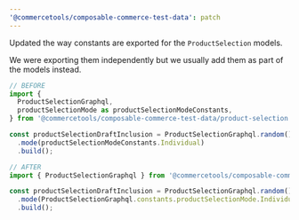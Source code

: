 ```yaml
---
'@commercetools/composable-commerce-test-data': patch
---
```


Updated the way constants are exported for the `ProductSelection` models.

We were exporting them independently but we usually add them as part of the models instead.

```ts
// BEFORE
import {
  ProductSelectionGraphql,
  productSelectionMode as productSelectionModeConstants,
} from '@commercetools/composable-commerce-test-data/product-selection';

const productSelectionDraftInclusion = ProductSelectionGraphql.random()
  .mode(productSelectionModeConstants.Individual)
  .build();

// AFTER
import { ProductSelectionGraphql } from '@commercetools/composable-commerce-test-data/product-selection';

const productSelectionDraftInclusion = ProductSelectionGraphql.random()
  .mode(ProductSelectionGraphql.constants.productSelectionMode.Individual)
  .build();
```
